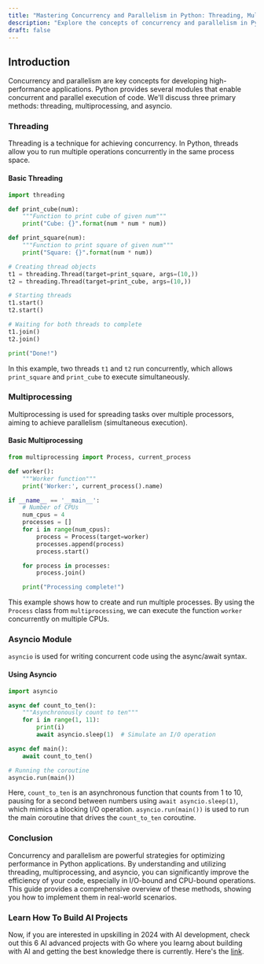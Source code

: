 ```yaml
---
title: "Mastering Concurrency and Parallelism in Python: Threading, Multiprocessing, and Asyncio"
description: "Explore the concepts of concurrency and parallelism in Python with an in-depth look at threading, multiprocessing, and the asyncio module. Learn how to effectively handle asynchronous and parallel tasks to optimize performance and efficiency in your applications."
draft: false
---
```


## Introduction

Concurrency and parallelism are key concepts for developing high-performance applications. Python provides several modules that enable concurrent and parallel execution of code. We'll discuss three primary methods: threading, multiprocessing, and asyncio.

### Threading

Threading is a technique for achieving concurrency. In Python, threads allow you to run multiple operations concurrently in the same process space.

#### Basic Threading
```python
import threading

def print_cube(num):
    """Function to print cube of given num"""
    print("Cube: {}".format(num * num * num))

def print_square(num):
    """Function to print square of given num"""
    print("Square: {}".format(num * num))

# Creating thread objects
t1 = threading.Thread(target=print_square, args=(10,))
t2 = threading.Thread(target=print_cube, args=(10,))

# Starting threads
t1.start()
t2.start()

# Waiting for both threads to complete
t1.join()
t2.join()

print("Done!")
```
In this example, two threads `t1` and `t2` run concurrently, which allows `print_square` and `print_cube` to execute simultaneously.

### Multiprocessing

Multiprocessing is used for spreading tasks over multiple processors, aiming to achieve parallelism (simultaneous execution).

#### Basic Multiprocessing
```python
from multiprocessing import Process, current_process

def worker():
    """Worker function"""
    print('Worker:', current_process().name)

if __name__ == '__main__':
    # Number of CPUs
    num_cpus = 4
    processes = []
    for i in range(num_cpus):
        process = Process(target=worker)
        processes.append(process)
        process.start()

    for process in processes:
        process.join()

    print("Processing complete!")
```
This example shows how to create and run multiple processes. By using the `Process` class from `multiprocessing`, we can execute the function `worker` concurrently on multiple CPUs.

### Asyncio Module

`asyncio` is used for writing concurrent code using the async/await syntax.

#### Using Asyncio
```python
import asyncio

async def count_to_ten():
    """Asynchronously count to ten"""
    for i in range(1, 11):
        print(i)
        await asyncio.sleep(1)  # Simulate an I/O operation

async def main():
    await count_to_ten()

# Running the coroutine
asyncio.run(main())
```
Here, `count_to_ten` is an asynchronous function that counts from 1 to 10, pausing for a second between numbers using `await asyncio.sleep(1)`, which mimics a blocking I/O operation. `asyncio.run(main())` is used to run the main coroutine that drives the `count_to_ten` coroutine.

### Conclusion

Concurrency and parallelism are powerful strategies for optimizing performance in Python applications. By understanding and utilizing threading, multiprocessing, and asyncio, you can significantly improve the efficiency of your code, especially in I/O-bound and CPU-bound operations. This guide provides a comprehensive overview of these methods, showing you how to implement them in real-world scenarios.

### Learn How To Build AI Projects

Now, if you are interested in upskilling in 2024 with AI development, check out this 6 AI advanced projects with Go where you learng about building with AI and getting the best knowledge there is currently. Here's the [link](https://akhilsharmatech.gumroad.com/l/zgxqq).
